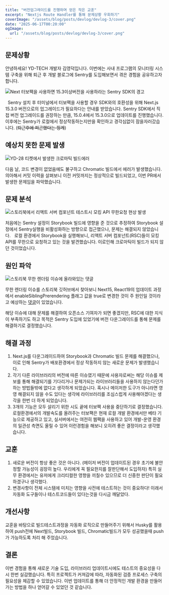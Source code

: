 ```yaml
---
title: "버전업그레이드를 진행하며 얻은 작은 교훈"
excerpt: "Nextjs Route Handler를 통해 문제상황 우회하기"
coverImage: "/assets/blog/posts/devlog/devlog-3/cover.png"
date: "2025-06-17T00:20:00"
ogImage:
  url: "/assets/blog/posts/devlog/devlog-3/cover.png"
---
```


## 문제상황

안녕하세요! YD-TECH 개발자 김영덕입니다.
이번에는 사내 프로그램의 모니터링 시스템 구축을 위해 퇴근 후 개발 블로그에 Sentry를 도입해보면서 겪은 경험을 공유하고자 합니다.
&nbsp;

![Next 터보팩을 사용하면 15.3이상버전을 사용하라는 Sentry SDK의 경고](/assets/blog/posts/devlog/devlog-3/1.png)

&nbsp;
Sentry 설치 후 터미널에서 터보팩을 사용할 경우 SDK와의 호환성을 위해 Next.js 15.3.0 버전으로의 업그레이드가 필요하다는 안내를 받았습니다.
Sentry SDK에서 직접 버전 업그레이드를 권장하는 만큼, 15.0.4에서 15.3.0으로 업데이트를 진행했습니다. 이후에는 Sentry가 로컬에서 정상작동하는지만을 확인하고 경각심없이 잠을자러갔습니다. (~~퇴근후에 피곤했다는 핑계~~)

## 예상치 못한 문제 발생

![YD-28 티켓에서 발생한 크로마틱 빌드에러](/assets/blog/posts/devlog/devlog-3/2.png)

다음 날, 코드 변경이 없었음에도 불구하고 Chromatic 빌드에서 에러가 발생했습니다.
의아해서 커밋 이력을 살펴보니 이전 커밋까지는 정상적으로 빌드되었고, 이번 PR에서 발생한 문제임을 파악했습니다.

## 문제 분석

![스토리북에서 리액트 서버 컴포넌트 테스트시 모킹 API 무한요청 현상 발생](/assets/blog/posts/devlog/devlog-3/3.png)

처음에는 Sentry 설정이 Storybook 빌드에 영향을 준 것으로 추정하여 Storybook 설정에서 Sentry실행을 비활성화하는 방향으로 접근했으나, 문제는 해결되지 않았습니다.
&nbsp;
로컬 환경에서 Storybook을 실행해보니, 리액트 서버 컴포넌트(RSC)들이 모킹 API를 무한으로 요청하고 있는 것을 발견했습니다. 이로인해 크로마틱이 빌드가 되지 않던 것이었습니다.

## 원인 파악

![스토리북 무한 렌더링 이슈에 올라와있는 댓글](/assets/blog/posts/devlog/devlog-3/4.png)

무한 렌더링 이슈를 스토리북 깃허브에서 찾아보니 Next15, React19의 업데이트 과정에서 enableSiblingPrerendering 플래그 값을 true로 변경한 것이 주 원인일 것이라고 예상하는 [댓글](https://github.com/storybookjs/storybook/issues/30317)이 있었습니다.

해당 이슈에 대해 문제를 해결하여 오픈소스 기여자가 되면 좋겠지만, RSC에 대한 지식이 부족하기도 하고 목적은 Sentry 도입에 있었기에 버전 다운그레이드를 통해 문제를 해결하기로 결정했습니다.

## 해결 과정

1. Next.js를 다운그레이드하여 Storybook과 Chromatic 빌드 문제를 해결했으나, 이로 인해 Sentry가 배포환경에서 정상 작동하지 않는 새로운 문제가 발생했습니다.
2. 각기 다른 라이브러리의 버전에 따른 이슈였기 때문에 사용자로써는 해당 이슈를 제보를 통해 해결되기를 기다리거나 문제가되는 라이브러리들을 사용하지 않는다던가 하는 방법들밖에 없다고 생각하게 되었습니다. 혹시나 메이저한 도구가 아니라면 영영 해결되지 않을 수도 있다는 생각에 라이브러리를 조심스럽게 사용해야겠다는 생각을 한번 더 하게 되었습니다.
3. 3개의 기능은 모두 살리기 위한 시도 끝에 터보팩 사용을 중단하기로 결정했습니다. 로컬환경에서의 개발속도를 올려주는 터보팩은 현재 로컬 개발 환경에서만 베타 기능으로 제공하고 있고, 실서버에서는 여전히 웹팩을 사용하고 있어 개발-운영 환경의 일관성 측면도 올릴 수 있어 이런경험을 해보니 오히려 좋은 결정이라고 생각했습니다.

## 교훈

1. 새로운 버전이 항상 좋은 것은 아니다. (메이저 버전이 업데이트된 경우 초기에 불안정할 가능성이 굉장히 높다. 우리에게 꼭 필요한지를 잘판단해서 도입하자) 특히 실무 환경에서는 유저에게 크리티컬한 영향을 끼칠수 있으므로 더 신중한 판단이 필요하겠구나 생각했다.
2. 변경사항이 전체 시스템에 미치는 영향을 사전에 테스트하는 것이 중요하다! 이래서 자동화 도구들이나 테스트코드들이 있다는것을 다시금 깨달았다.

## 개선사항

교훈을 바탕으로 빌드테스트과정을 자동화 로직으로 만들어주기 위해서 Husky를 활용하여 push전에 Next빌드, Storybook 빌드, Chromatic빌드가 모두 성공했을때 push가 가능하도록 처리 해 주었습니다.

## 결론

이번 경험을 통해 새로운 기술 도입, 라이브러리 업데이트시에도 테스트의 중요성을 다시 한번 실감했습니다. 특히 프로젝트가 커져감에 따라, 자동화된 검증 프로세스 구축의 필요성을 체감할 수 있었습니다. 이번 업데이트를 통해 더 안정적인 개발 환경을 만들어가는 방법을 하나 얻어갈 수 있었던 것 같습니다.
